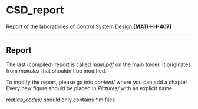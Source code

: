 # CSD_report
Report of the laboratories of Control System Design **[MATH-H-407]**

---

## Report
The last (compiled) report is called *main.pdf* on the main folder.
It originates from *main.tex* that shouldn't be modified. 

To modify the report, please go into *content/* where you can add a chapter\
Every new figure should be placed in *Pictures/* with an explicit name

*matlab_codes/* should only contains *.m files
